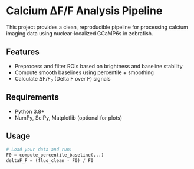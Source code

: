 # Calcium ΔF/F Analysis Pipeline

This project provides a clean, reproducible pipeline for processing calcium imaging data using nuclear-localized GCaMP6s in zebrafish.

## Features

- Preprocess and filter ROIs based on brightness and baseline stability
- Compute smooth baselines using percentile + smoothing
- Calculate ΔF/F₀ (Delta F over F) signals

## Requirements

- Python 3.8+
- NumPy, SciPy, Matplotlib (optional for plots)

## Usage

```python
# Load your data and run:
F0 = compute_percentile_baseline(...)
deltaF_F = (fluo_clean - F0) / F0

